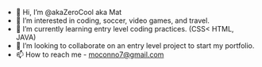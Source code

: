 - 👋 Hi, I’m @akaZeroCool aka Mat
- 👀 I’m interested in coding, soccer, video games, and travel.
- 🌱 I’m currently learning entry level coding practices. (CSS< HTML, JAVA)
- 💞️ I’m looking to collaborate on an entry level project to start my portfolio.
- 📫 How to reach me - moconno7@gmail.com

<!---
akaZeroCool/akaZeroCool is a ✨ special ✨ repository because its `README.md` (this file) appears on your GitHub profile.
You can click the Preview link to take a look at your changes.
--->
